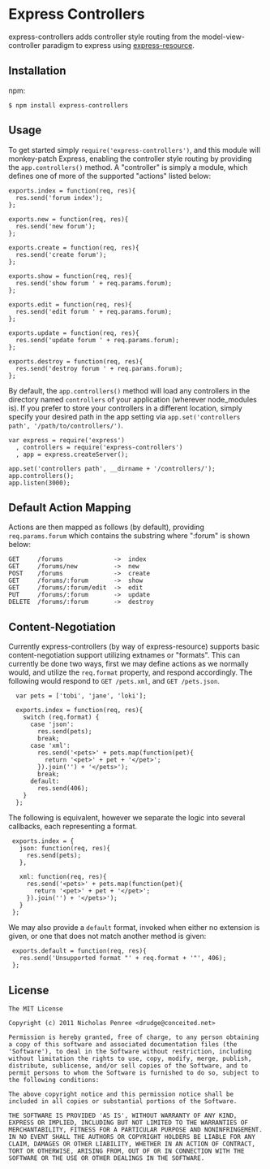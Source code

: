 # Express Controllers

  express-controllers adds controller style routing from the model-view-controller paradigm to express using [express-resource](http://github.com/visionmedia/express-resource).

## Installation

npm:

    $ npm install express-controllers

## Usage

 To get started simply `require('express-controllers')`, and this module will monkey-patch Express, enabling the controller style routing by providing the `app.controllers()` method. A "controller" is simply a module, which defines one of more of the supported "actions" listed below:

    exports.index = function(req, res){
      res.send('forum index');
    };

    exports.new = function(req, res){
      res.send('new forum');
    };

    exports.create = function(req, res){
      res.send('create forum');
    };

    exports.show = function(req, res){
      res.send('show forum ' + req.params.forum);
    };

    exports.edit = function(req, res){
      res.send('edit forum ' + req.params.forum);
    };

    exports.update = function(req, res){
      res.send('update forum ' + req.params.forum);
    };

    exports.destroy = function(req, res){
      res.send('destroy forum ' + req.params.forum);
    };

By default, the `app.controllers()` method will load any controllers in the directory named `controllers` of your application (wherever node_modules is). If you prefer to store your controllers in a different location, simply specify your desired path in the app setting via `app.set('controllers path', '/path/to/controllers/')`.

    var express = require('express')
      , controllers = require('express-controllers')
      , app = express.createServer();

    app.set('controllers path', __dirname + '/controllers/');
    app.controllers();
    app.listen(3000);

## Default Action Mapping

Actions are then mapped as follows (by default), providing `req.params.forum` which contains the substring where ":forum" is shown below:

    GET     /forums              ->  index
    GET     /forums/new          ->  new
    POST    /forums              ->  create
    GET     /forums/:forum       ->  show
    GET     /forums/:forum/edit  ->  edit
    PUT     /forums/:forum       ->  update
    DELETE  /forums/:forum       ->  destroy

## Content-Negotiation

  Currently express-controllers (by way of express-resource) supports basic content-negotiation support utilizing extnames or "formats". This can currently be done two ways, first we may define actions as we normally would, and utilize the `req.format` property, and respond accordingly. The following would respond to `GET /pets.xml`, and `GET /pets.json`.
  
      var pets = ['tobi', 'jane', 'loki'];

      exports.index = function(req, res){
        switch (req.format) {
          case 'json':
            res.send(pets);
            break;
          case 'xml':
            res.send('<pets>' + pets.map(function(pet){
              return '<pet>' + pet + '</pet>';
            }).join('') + '</pets>');
            break;
          default:
            res.send(406);
        }
      };

 The following is equivalent, however we separate the logic into several callbacks, each representing a format. 
 
     exports.index = {
       json: function(req, res){
         res.send(pets);
       },

       xml: function(req, res){
         res.send('<pets>' + pets.map(function(pet){
           return '<pet>' + pet + '</pet>';
         }).join('') + '</pets>');
       }
     };

 We may also provide a `default` format, invoked when either no extension is given, or one that does not match another method is given:
 
 
     exports.default = function(req, res){
       res.send('Unsupported format "' + req.format + '"', 406);
     };

## License

    The MIT License

    Copyright (c) 2011 Nicholas Penree <drudge@conceited.net>

    Permission is hereby granted, free of charge, to any person obtaining
    a copy of this software and associated documentation files (the
    'Software'), to deal in the Software without restriction, including
    without limitation the rights to use, copy, modify, merge, publish,
    distribute, sublicense, and/or sell copies of the Software, and to
    permit persons to whom the Software is furnished to do so, subject to
    the following conditions:

    The above copyright notice and this permission notice shall be
    included in all copies or substantial portions of the Software.

    THE SOFTWARE IS PROVIDED 'AS IS', WITHOUT WARRANTY OF ANY KIND,
    EXPRESS OR IMPLIED, INCLUDING BUT NOT LIMITED TO THE WARRANTIES OF
    MERCHANTABILITY, FITNESS FOR A PARTICULAR PURPOSE AND NONINFRINGEMENT.
    IN NO EVENT SHALL THE AUTHORS OR COPYRIGHT HOLDERS BE LIABLE FOR ANY
    CLAIM, DAMAGES OR OTHER LIABILITY, WHETHER IN AN ACTION OF CONTRACT,
    TORT OR OTHERWISE, ARISING FROM, OUT OF OR IN CONNECTION WITH THE
    SOFTWARE OR THE USE OR OTHER DEALINGS IN THE SOFTWARE.

